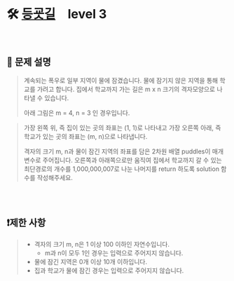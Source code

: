 <br>

# 🛠️ [등굣길](https://school.programmers.co.kr/learn/courses/30/lessons/42898?language=python3)　level 3

<br>

## 📖 문제 설명
> 계속되는 폭우로 일부 지역이 물에 잠겼습니다. 물에 잠기지 않은 지역을 통해 학교를 가려고 합니다. 집에서 학교까지 가는 길은 m x n 크기의 격자모양으로 나타낼 수 있습니다.
>
> 아래 그림은 m = 4, n = 3 인 경우입니다.

> 가장 왼쪽 위, 즉 집이 있는 곳의 좌표는 (1, 1)로 나타내고 가장 오른쪽 아래, 즉 학교가 있는 곳의 좌표는 (m, n)으로 나타냅니다.
>
> 격자의 크기 m, n과 물이 잠긴 지역의 좌표를 담은 2차원 배열 puddles이 매개변수로 주어집니다. 오른쪽과 아래쪽으로만 움직여 집에서 학교까지 갈 수 있는 최단경로의 개수를 1,000,000,007로 나눈 나머지를 return 하도록 solution 함수를 작성해주세요.

<br><br>

## ❗제한 사항
> - 격자의 크기 m, n은 1 이상 100 이하인 자연수입니다.
>   - m과 n이 모두 1인 경우는 입력으로 주어지지 않습니다.
> - 물에 잠긴 지역은 0개 이상 10개 이하입니다.
> - 집과 학교가 물에 잠긴 경우는 입력으로 주어지지 않습니다.

<br><br>
